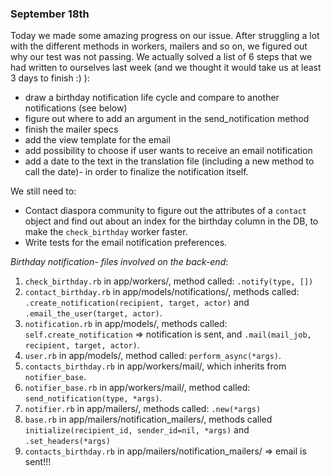### September 18th
Today we made some amazing progress on our issue. After struggling a lot with the different methods in workers, mailers and so on, we figured out why our test was not passing. We actually solved a list of 6 steps that we had written to ourselves last week (and we thought it would take us at least 3 days to finish :) ):
- draw a birthday notification life cycle and compare to another notifications (see below)
- figure out where to add an argument in the send_notification method
- finish the mailer specs
- add the view template for the email
- add possibility to choose if user wants to receive an email notification
- add a date to the text in the translation file (including a new method to call the date)- in order to finalize the notification itself.

We still need to:
* Contact diaspora community to figure out the attributes of a `contact` object and find out about an index for the birthday column in the DB, to make the `check_birthday` worker faster.
* Write tests for the email notification preferences.  

*Birthday notification- files involved on the back-end*:
1. `check_birthday.rb` in app/workers/, method called: `.notify(type, [])`
2. `contact_birthday.rb` in app/models/notifications/, methods called: `.create_notification(recipient, target, actor)` and `.email_the_user(target, actor)`.
3. `notification.rb` in app/models/, methods called: `self.create_notification` => notification is sent, and `.mail(mail_job, recipient, target, actor)`.
4. `user.rb` in app/models/, method called: `perform_async(*args)`.
5. `contacts_birthday.rb` in app/workers/mail/, which inherits from `notifier_base`.
6. `notifier_base.rb` in app/workers/mail/, method called: `send_notification(type, *args)`.
7. `notifier.rb` in app/mailers/, methods called: `.new(*args)`
8. `base.rb` in app/mailers/notification_mailers/, methods called `initialize(recipient_id, sender_id=nil, *args)` and `.set_headers(*args)`
9. `contacts_birthday.rb` in app/mailers/notification_mailers/ => email is sent!!!
